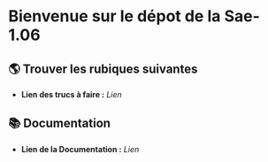# Bienvenue sur le dépot de la Sae-1.06


## 🌎 Trouver les rubiques suivantes 

* **Lien des trucs à faire :** _Lien_

## 📚 Documentation

* **Lien de la Documentation :** _Lien_
